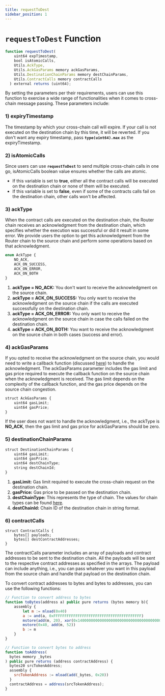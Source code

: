 ```yaml
---
title: requestToDest
sidebar_position: 1
---
```


# `requestToDest` Function

```javascript
function requestToDest(
    uint64 expTimestamp,
    bool isAtomicCalls,
    Utils.AckType,
    Utils.AckGasParams memory ackGasParams,
    Utils.DestinationChainParams memory destChainParams,
    Utils.ContractCalls memory contractCalls
  ) external returns (uint64);
```
By setting the parameters per their requirements, users can use this function to exercise a wide range of functionalities when it comes to cross-chain message passing. These parameters include:
### 1) expiryTimestamp
The timestamp by which your cross-chain call will expire. If your call is not executed on the destination chain by this time, it will be reverted. If you don't want any expiry timestamp, pass **`type(uint64).max`** as the expiryTimestamp.

### 2) isAtomicCalls
Since users can use **`requestToDest`** to send multiple cross-chain calls in one go, isAtomicCalls boolean value ensures whether the calls are atomic.
  -  If this variable is set to **true**, either all the contract calls will be executed on the destination chain or none of them will be executed.
  -  If this variable is set to **false**, even if some of the contracts calls fail on the destination chain, other calls won't be affected.

### 3) ackType
When the contract calls are executed on the destination chain, the Router chain receives an acknowledgment from the destination chain, which specifies whether the execution was successful or did it result in some error. We provide users the option to get this acknowledgment from the Router chain to the source chain and perform some operations based on that acknowledgment.
  ```javascript
  enum AckType {
      NO_ACK,
      ACK_ON_SUCCESS,
      ACK_ON_ERROR,
      ACK_ON_BOTH
  }
  ```
  1.  **ackType = NO_ACK:** You don't want to receive the acknowledgment on the source chain.
  2.  **ackType = ACK_ON_SUCCESS:** You only want to receive the acknowledgment on the source chain if the calls are executed successfully on the destination chain.
  3.  **ackType = ACK_ON_ERROR:** You only want to receive the acknowledgment on the source chain in case the calls failed on the destination chain.
  4.  **ackType = ACK_ON_BOTH:** You want to receive the acknowledgment on the source chain in both cases (success and error).

### 4) ackGasParams
If you opted to receive the acknowledgment on the source chain, you would need to write a callback function (discussed [here](./handleCrossTalkAck)) to handle the acknowledgment. The ackGasParams parameter includes the gas limit and gas price required to execute the callback function on the source chain when the acknowledgment is received. The gas limit depends on the complexity of the callback function, and the gas price depends on the source chain congestion.

```javascript
struct AckGasParams {
    uint64 gasLimit;
    uint64 gasPrice;
}
```

If the user does not want to handle the acknowledgment, i.e., the ackType is **NO_ACK**, then the gas limit and gas price for ackGasParams should be zero.

### 5) destinationChainParams
```javascript
struct DestinationChainParams {
    uint64 gasLimit;
    uint64 gasPrice;
    uint64 destChainType;
    string destChainId;
}
```
1.  **gasLimit:** Gas limit required to execute the cross-chain request on the destination chain.
2.  **gasPrice:** Gas price to be passed on the destination chain.
3.  **destChainType:** This represents the type of chain. The values for chain types can be found [here](./chainTypes).
4.  **destChainId:** Chain ID of the destination chain in string format.

### 6) contractCalls
```
struct ContractCalls {
    bytes[] payloads;
    bytes[] destContractAddresses;
}
```

The contractCalls parameter includes an array of payloads and contract addresses to be sent to the destination chain. All the payloads will be sent to the respective contract addresses as specified in the arrays.  The payload can include anything, i.e., you can pass whatever you want in this payload from the source chain and handle that payload on the destination chain.

To convert contract addresses to bytes and bytes to addresses, you can use the following functions:
```javascript
// Function to convert address to bytes
function toBytes(address a) public pure returns (bytes memory b){
    assembly {
        let m := mload(0x40)
        a := and(a, 0xFFFFFFFFFFFFFFFFFFFFFFFFFFFFFFFFFFFFFFFF)
        mstore(add(m, 20), xor(0x140000000000000000000000000000000000000000, a))
        mstore(0x40, add(m, 52))
        b := m
    }
}

// Function to convert bytes to address
function toAddress(
  bytes memory _bytes
) public pure returns (address contractAddress) {
  bytes20 srcTokenAddress;
  assembly {
    srcTokenAddress := mload(add(_bytes, 0x20))
  }
  contractAddress = address(srcTokenAddress);
}
```